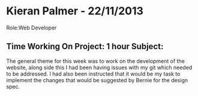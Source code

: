 Kieran Palmer - 22/11/2013
===============
Role:Web Developer 

Time Working On Project: 1 hour
Subject:
---------------

  The general theme for this week was to work on the development of the website, along side this I had been having issues with my git which needed to be addressed. I had also been instructed that it would be my task to implement the changes that would be suggested by Bernie for the design spec.

